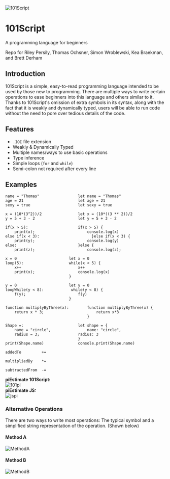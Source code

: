 ![101Script](https://github.com/brettderham/101Script/blob/master/resources/101script-logo.jpg "101Script")
# 101Script
A programming language for beginners

Repo for Riley Persily, Thomas Ochsner, Simon Wroblewski, Kea Braekman, and Brett Derham

## Introduction
101Script is a simple, easy-to-read programming language intended to be used by those new to programming.  There are multiple ways to write certain operations to ease beginners into this language and others similar to it.  Thanks to 101Script's omission of extra symbols in its syntax, along with the fact that it is weakly and dynamically typed, users will be able to run code without the need to pore over tedious details of the code.
## Features
* `.IOI` file extension
* Weakly & Dynamically Typed
* Multiple names/ways to use basic operations
* Type inference
* Simple loops (`for` and `while`)
* Semi-colon not required after every line

## Examples


```
name = "Thomas"                 let name = "Thomas"
age = 21                        let age = 21
sexy = true                     let sexy = true
```

```
x = (10*(3^2))/2				let x = (10*((3 ** 2))/2
y = 5 + 3 - 2					let y = 5 + 3 - 2
```

```
if(x > 5):						if(x > 5) {
	print(x);						console.log(x)
else if(x < 3):					      }else if(x < 3) {
	print(y);						console.log(y)
else:							}else {
	print(z);						console.log(z);
```

```
x = 0                       let x = 0
loop(5):                    while(x < 5) {
    x++                         x++
    print(x);                   console.log(x)
                            }
```

```
y = 0                       let y = 0
loopWhile(y < 8):            while(y < 8) {
    f(y);                       f(y)
                            }
```

```
function multiplyByThree(x):		function multiplyByThree(x) {
	return x * 3;						return x*3
									}
```

```
Shape =:						let shape = {
	name = "circle",				name: "circle",
	radius = 3;					radius: 3
								}
print(Shape.name)				console.print(Shape.name)

```

```
addedTo         +=

multipliedBy    *=

subtractedFrom  -=
```

**piEstimate 101Script:**  
![101pi](https://github.com/brettderham/101Script/blob/master/resources/pie101.png "101pi")  
**piEstimate JS:**  
![jspi](https://github.com/brettderham/101Script/blob/master/resources/pieJS.png "jspi")  

### Alternative Operations
There are two ways to write most operations: The typical symbol and a simplified string representation of the operation.  (Shown below)
#### Method A
![MethodA](https://github.com/brettderham/101Script/blob/master/resources/changeMaker101a.png "Method A")
#### Method B
![MethodB](https://github.com/brettderham/101Script/blob/master/resources/changeMaker101b.png "Method B")
